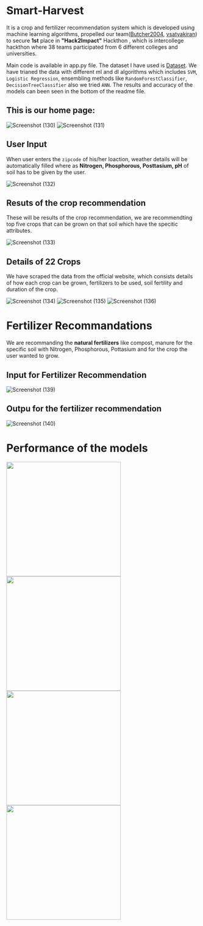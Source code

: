 # Smart-Harvest
It is a crop and fertilizer recommendation system which is developed using machine learning algorithms, propelled our team([Butcher2004](https://github.com/Butcher2004), [vsatyakiran](https://github.com/vsatyakiran)) to secure **1st** place in **"Hack2Impact"** Hackthon , which is intercollege hackthon where 38 teams participated from 6 different colleges and universities.

Main code is available in app.py file.
The dataset I have used is [Dataset](https://www.kaggle.com/datasets/atharvaingle/crop-recommendation-dataset). We have trianed the data with different ml and dl algorithms which includes `SVM`, `Logistic Regression`, ensembling methods like `RandomForestClassifier`, `DecisionTreeClassifier` also we tried `ANN`. The results and accuracy of the models can been seen in the bottom of the readme file.

## This is our home page:

![Screenshot (130)](https://github.com/vsatyakiran/Smart-Harvest/assets/103512987/4e1bdfab-ab34-4b7d-a257-8e1b7875a254)
![Screenshot (131)](https://github.com/vsatyakiran/Smart-Harvest/assets/103512987/efeaf89c-dfb9-4e22-a0bc-9bf3b4ba2c23)

## User Input
When user enters the `zipcode` of his/her loaction, weather details will be automatically filled where as **Nitrogen, Phosphorous, Posttasium, pH** of soil has to be given by the user.

![Screenshot (132)](https://github.com/vsatyakiran/Smart-Harvest/assets/103512987/6baefab3-856a-4d25-afa4-1fd271eb4064)

## Resuts of the crop recommendation
These will be results of the crop recommendation, we are recommendting top five crops that can be grown on that soil which have the specitic attributes.

![Screenshot (133)](https://github.com/vsatyakiran/Smart-Harvest/assets/103512987/33db2bfe-23ba-469f-8627-6ed592948bce)

## Details of 22 Crops
We have scraped the data from the official website, which consists details of how each crop can be grown, fertilizers to be used, soil fertility and duration of the crop.

![Screenshot (134)](https://github.com/vsatyakiran/Smart-Harvest/assets/103512987/b6d123f3-d70c-494d-abff-6e284d4295ba)
![Screenshot (135)](https://github.com/vsatyakiran/Smart-Harvest/assets/103512987/dafb1044-2229-4c72-ae63-f2294b2ce7e9)
![Screenshot (136)](https://github.com/vsatyakiran/Smart-Harvest/assets/103512987/9340f31b-3527-4927-9712-77003e952449)

# Fertilizer Recommandations
We are recommanding the **natural fertilizers** like compost, manure for the specific soil with Nitrogen, Phosphorous, Pottasium and for the crop the user wanted to grow.
## Input for Fertilizer Recommendation

![Screenshot (139)](https://github.com/vsatyakiran/Smart-Harvest/assets/103512987/90056279-ff34-40fc-b963-79c298af4a42)
## Outpu for the fertilizer recommendation
![Screenshot (140)](https://github.com/vsatyakiran/Smart-Harvest/assets/103512987/8cb6a2e6-9dbf-488c-bf3c-e8063c2827a4)

# Performance of the models

<span><img src="https://github.com/vsatyakiran/Smart-Harvest/assets/103512987/7add9352-2e2b-4062-8e7a-59f2388affb5" width="300" ></span>
<span><img src="https://github.com/vsatyakiran/Smart-Harvest/assets/103512987/360c86bc-d841-4851-91be-6d010ee17ca9" width="300"></span>
<span><img src="https://github.com/vsatyakiran/Smart-Harvest/assets/103512987/54b5efff-5464-453e-8672-bc238ce8f0d2" width="300"></span>
<span><img src="https://github.com/vsatyakiran/Smart-Harvest/assets/103512987/60dc7987-fa70-4104-9d9b-67caa64d66cb" width="300"></span>

